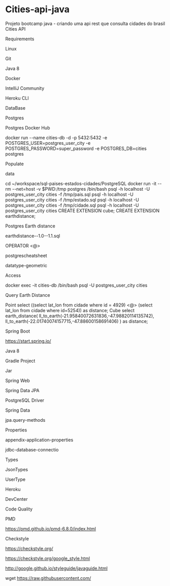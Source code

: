 # Cities-api-java

Projeto bootcamp java - criando uma api rest que consulta cidades do brasil 
Cities API


Requirements

Linux

Git

Java 8

Docker

IntelliJ Community

Heroku CLI



DataBase

Postgres

Postgres Docker Hub

docker run --name cities-db -d -p 5432:5432 -e POSTGRES_USER=postgres_user_city -e POSTGRES_PASSWORD=super_password -e POSTGRES_DB=cities postgres

Populate


data

cd ~/workspace/sql-paises-estados-cidades/PostgreSQL docker run -it --rm --net=host -v $PWD:/tmp postgres /bin/bash psql -h localhost -U postgres_user_city cities -f /tmp/pais.sql psql -h localhost -U postgres_user_city cities -f /tmp/estado.sql psql -h localhost -U postgres_user_city cities -f /tmp/cidade.sql psql -h localhost -U postgres_user_city cities CREATE EXTENSION cube; CREATE EXTENSION earthdistance;

Postgres Earth distance

earthdistance--1.0--1.1.sql

OPERATOR <@>

postgrescheatsheet

datatype-geometric

Access

docker exec -it cities-db /bin/bash psql -U postgres_user_city cities

Query Earth Distance

Point
select ((select lat_lon from cidade where id = 4929) <@> (select lat_lon from cidade where id=5254)) as distance; 
Cube
select earth_distance( ll_to_earth(-21.95840072631836,-47.98820114135742), ll_to_earth(-22.01740074157715,-47.88600158691406) ) as distance; 

Spring Boot

https://start.spring.io/

Java 8

Gradle Project

Jar

Spring Web

Spring Data JPA

PostgreSQL Driver

Spring Data

jpa.query-methods

Properties

appendix-application-properties

jdbc-database-connectio

Types

JsonTypes

UserType

Heroku

DevCenter

Code Quality

PMD

https://pmd.github.io/pmd-6.8.0/index.html

Checkstyle

https://checkstyle.org/

https://checkstyle.org/google_style.html

http://google.github.io/styleguide/javaguide.html

wget https://raw.githubusercontent.com/
